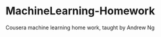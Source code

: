 MachineLearning-Homework
========================

Cousera machine learning home work, taught by Andrew Ng